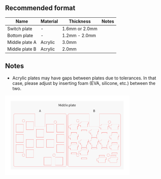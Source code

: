 ## Recommended format
Name                        |Material |Thickness      |Notes
----------------------------|---------|---------------|-----
Switch plate                |-        |1.6mm or 2.0mm |
Bottom plate                |-        |1.2mm - 2.0mm  |
Middle plate A              |Acrylic  |3.0mm          |
Middle plate B              |Acrylic  |2.0mm          |

## Notes
* Acrylic plates may have gaps between plates due to tolerances. In that case, please adjust by inserting foam (EVA, silicone, etc.) between the two.

<img src="../../img/plate/plate-overview-01.jpg" width="80%">
